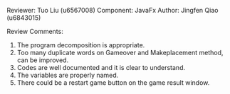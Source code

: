 Reviewer: Tuo Liu (u6567008)
Component: JavaFx
Author: Jingfen Qiao (u6843015)

Review Comments:

1. The program decomposition is appropriate.
2. Too many duplicate words on Gameover and Makeplacement method, can be improved.
3. Codes are well documented and it is clear to understand.
4. The variables are properly named.
5. There could be a restart game button on the game result window.